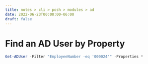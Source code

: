 ```yaml
---
title: notes > cli > posh > modules > ad
date: 2022-06-23T00:00:00-06:00
draft: false
---
```


# Find an AD User by Property
```powershell
Get-ADUser -Filter "EmployeeNumber -eq '000024'" -Properties *
```
